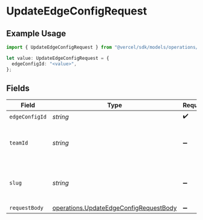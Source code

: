 # UpdateEdgeConfigRequest

## Example Usage

```typescript
import { UpdateEdgeConfigRequest } from "@vercel/sdk/models/operations/updateedgeconfig.js";

let value: UpdateEdgeConfigRequest = {
  edgeConfigId: "<value>",
};
```

## Fields

| Field                                                                                            | Type                                                                                             | Required                                                                                         | Description                                                                                      |
| ------------------------------------------------------------------------------------------------ | ------------------------------------------------------------------------------------------------ | ------------------------------------------------------------------------------------------------ | ------------------------------------------------------------------------------------------------ |
| `edgeConfigId`                                                                                   | *string*                                                                                         | :heavy_check_mark:                                                                               | N/A                                                                                              |
| `teamId`                                                                                         | *string*                                                                                         | :heavy_minus_sign:                                                                               | The Team identifier to perform the request on behalf of.                                         |
| `slug`                                                                                           | *string*                                                                                         | :heavy_minus_sign:                                                                               | The Team slug to perform the request on behalf of.                                               |
| `requestBody`                                                                                    | [operations.UpdateEdgeConfigRequestBody](../../models/operations/updateedgeconfigrequestbody.md) | :heavy_minus_sign:                                                                               | N/A                                                                                              |